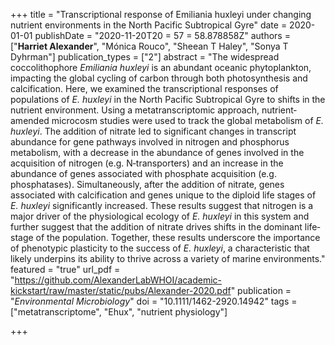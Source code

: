 +++
title =  "Transcriptional response of Emiliania huxleyi under changing nutrient environments in the North Pacific Subtropical Gyre"
date =  2020-01-01
publishDate =  "2020-11-20T20 = 57 = 58.878858Z"
authors =  ["**Harriet Alexander**", "Mónica Rouco", "Sheean T Haley", "Sonya T Dyhrman"]
publication_types =  ["2"]
abstract =  "The widespread coccolithophore *Emiliania huxleyi* is an abundant oceanic phytoplankton, impacting the global cycling of carbon through both photosynthesis and calcification. Here, we examined the transcriptional responses of populations of *E. huxleyi* in the North Pacific Subtropical Gyre to shifts in the nutrient environment. Using a metatranscriptomic approach, nutrient‐amended microcosm studies were used to track the global metabolism of *E. huxleyi*. The addition of nitrate led to significant changes in transcript abundance for gene pathways involved in nitrogen and phosphorus metabolism, with a decrease in the abundance of genes involved in the acquisition of nitrogen (e.g. N‐transporters) and an increase in the abundance of genes associated with phosphate acquisition (e.g. phosphatases). Simultaneously, after the addition of nitrate, genes associated with calcification and genes unique to the diploid life stages of *E. huxleyi* significantly increased. These results suggest that nitrogen is a major driver of the physiological ecology of *E. huxleyi* in this system and further suggest that the addition of nitrate drives shifts in the dominant life‐stage of the population. Together, these results underscore the importance of phenotypic plasticity to the success of *E. huxleyi*, a characteristic that likely underpins its ability to thrive across a variety of marine environments."
featured =  "true"
url_pdf = "https://github.com/AlexanderLabWHOI/academic-kickstart/raw/master/static/pubs/Alexander-2020.pdf"
publication =  "*Environmental Microbiology*"
doi =  "10.1111/1462-2920.14942"
tags = ["metatranscriptome", "Ehux", "nutrient physiology"]

+++

